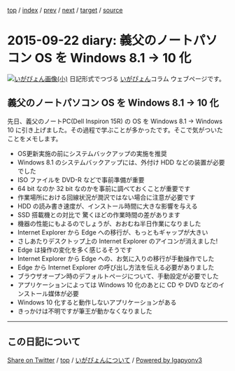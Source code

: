 [top](../index.html) 
 / [index](index.html) 
 / [prev](ig150915.html) 
 / [next](ig151004.html) 
 / [target](https://igapyon.github.io/diary/2015/ig150922.html) 
 / [source](https://github.com/igapyon/diary/blob/master/2015/ig150922.src.md) 

2015-09-22 diary: 義父のノートパソコン OS を Windows 8.1 -> 10 化
=====================================================================================================
[![いがぴょん画像(小)](https://igapyon.github.io/diary/images/iga200306s.jpg "いがぴょん")](https://igapyon.github.io/diary/memo/memoigapyon.html) 日記形式でつづる [いがぴょん](https://igapyon.github.io/diary/memo/memoigapyon.html)コラム ウェブページです。

## 義父のノートパソコン OS を Windows 8.1 -> 10 化

先日、義父のノートPC(Dell Inspiron 15R) の OS を Windows 8.1 -> Windows 10 に引き上げました。その過程で学ぶことが多かったです。そこで気がついたことをメモします。

*  OS更新実施の前にシステムバックアップの実施を推奨
  *  Windows 8.1 のシステムバックアップには、外付け HDD などの装置が必要でした
*  ISO ファイルを DVD-R などで事前準備が重要
  *  64 bit なのか 32 bit なのかを事前に調べておくことが重要です
  *  作業場所における回線状況が潤沢ではない場合に注意が必要です
*  HDD の読み書き速度が、インストール時間に大きな影響を与える
  *  SSD 搭載機との対比で 驚くほどの作業時間の差があります
  *  機器の性能にもよるのでしょうが、おおむね半日作業になりました
*  Internet Explorer から Edge への移行が、もっともギャップが大きい
  *  さしあたりデスクトップ上の Internet Explorer のアイコンが消えました!
  *  Edge は操作の変化を多く感じるそうです
  *  Internet Explorer から Edge への、お気に入りの移行が手動操作でした
  *  Edge から Internet Explorer の呼び出し方法を伝える必要がありました
  *  ブラウザオープン時のデフォルトページについて、手動設定が必要でした
*  アプリケーションによっては Windows 10 化のあとに CD や DVD などのインストール媒体が必要
*  Windows 10 化すると動作しないアプリケーションがある
  *  きっかけは不明ですが筆王が動かなくなりました


----------------------------------------------------------------------------------------------------

## この日記について

[Share on Twitter](https://twitter.com/intent/tweet?hashtags=igapyon%2Cdiary%2C%E3%81%84%E3%81%8C%E3%81%B4%E3%82%87%E3%82%93&text=%E7%BE%A9%E7%88%B6%E3%81%AE%E3%83%8E%E3%83%BC%E3%83%88%E3%83%91%E3%82%BD%E3%82%B3%E3%83%B3+OS+%E3%82%92+Windows+8.1+-%3E+10+%E5%8C%96&url=https%3A%2F%2Figapyon.github.io%2Fdiary%2F2015%2Fig150922.html) / [top](../index.html) / [いがぴょんについて](https://igapyon.github.io/diary/memo/memoigapyon.html) / [Powered by Igapyonv3](https://github.com/igapyon/igapyonv3)
